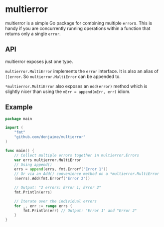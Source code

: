 # multierror #

multierror is a simple Go package for combining multiple `error`s.
This is handy if you are concurrently running operations within
a function that returns only a single `error`.

## API ##

multierror exposes just one type.

`multierror.MultiError` implements the `error` interface.  It is
also an alias of `[]error`. So `multierror.MultiError` can be appended to.

`*multierror.MultiError` also exposes an `Add(error)` method which is slightly
 nicer than using the `mErr = append(mErr, err)` idiom.

## Example ##

```go
package main

import (
	"fmt"
	"github.com/donjaime/multierror"
)

func main() {
	// Collect multiple errors together in multierror.Errors
	var errs multierror.MultiError
	// Using append()
	errs = append(errs, fmt.Errorf("Error 1"))
	// Or via an Add() convenience method on a *multierror.MultiError
	(&errs).Add(fmt.Errorf("Error 2"))

	// Output: "2 errors: Error 1; Error 2"
	fmt.Println(errs)

	// Iterate over the individual errors
	for _, err := range errs {
		fmt.Println(err) // Output: "Error 1" and "Error 2"
	}
}
```
